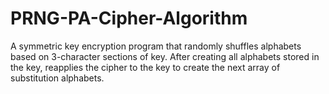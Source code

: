 # PRNG-PA-Cipher-Algorithm
A symmetric key encryption program that randomly shuffles alphabets based on 3-character sections of key. After creating all alphabets stored in the key, reapplies the cipher to the key to create the next array of substitution alphabets.
